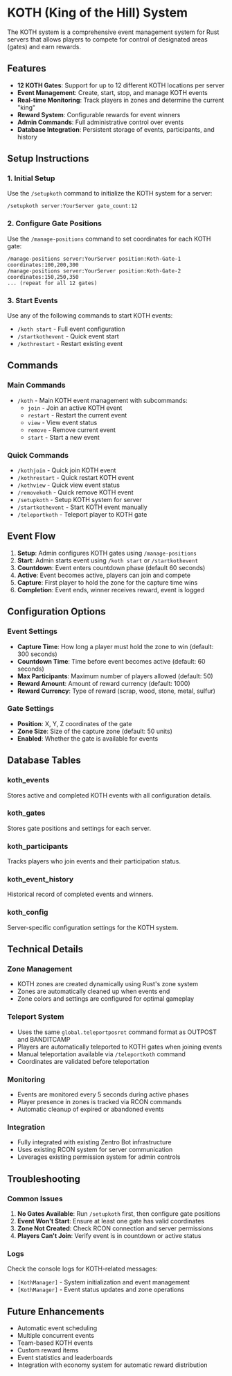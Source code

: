 # KOTH (King of the Hill) System

The KOTH system is a comprehensive event management system for Rust servers that allows players to compete for control of designated areas (gates) and earn rewards.

## Features

- **12 KOTH Gates**: Support for up to 12 different KOTH locations per server
- **Event Management**: Create, start, stop, and manage KOTH events
- **Real-time Monitoring**: Track players in zones and determine the current "king"
- **Reward System**: Configurable rewards for event winners
- **Admin Commands**: Full administrative control over events
- **Database Integration**: Persistent storage of events, participants, and history

## Setup Instructions

### 1. Initial Setup
Use the `/setupkoth` command to initialize the KOTH system for a server:
```
/setupkoth server:YourServer gate_count:12
```

### 2. Configure Gate Positions
Use the `/manage-positions` command to set coordinates for each KOTH gate:
```
/manage-positions server:YourServer position:Koth-Gate-1 coordinates:100,200,300
/manage-positions server:YourServer position:Koth-Gate-2 coordinates:150,250,350
... (repeat for all 12 gates)
```

### 3. Start Events
Use any of the following commands to start KOTH events:
- `/koth start` - Full event configuration
- `/startkothevent` - Quick event start
- `/kothrestart` - Restart existing event

## Commands

### Main Commands
- `/koth` - Main KOTH event management with subcommands:
  - `join` - Join an active KOTH event
  - `restart` - Restart the current event
  - `view` - View event status
  - `remove` - Remove current event
  - `start` - Start a new event

### Quick Commands
- `/kothjoin` - Quick join KOTH event
- `/kothrestart` - Quick restart KOTH event
- `/kothview` - Quick view event status
- `/removekoth` - Quick remove KOTH event
- `/setupkoth` - Setup KOTH system for server
- `/startkothevent` - Start KOTH event manually
- `/teleportkoth` - Teleport player to KOTH gate

## Event Flow

1. **Setup**: Admin configures KOTH gates using `/manage-positions`
2. **Start**: Admin starts event using `/koth start` or `/startkothevent`
3. **Countdown**: Event enters countdown phase (default 60 seconds)
4. **Active**: Event becomes active, players can join and compete
5. **Capture**: First player to hold the zone for the capture time wins
6. **Completion**: Event ends, winner receives reward, event is logged

## Configuration Options

### Event Settings
- **Capture Time**: How long a player must hold the zone to win (default: 300 seconds)
- **Countdown Time**: Time before event becomes active (default: 60 seconds)
- **Max Participants**: Maximum number of players allowed (default: 50)
- **Reward Amount**: Amount of reward currency (default: 1000)
- **Reward Currency**: Type of reward (scrap, wood, stone, metal, sulfur)

### Gate Settings
- **Position**: X, Y, Z coordinates of the gate
- **Zone Size**: Size of the capture zone (default: 50 units)
- **Enabled**: Whether the gate is available for events

## Database Tables

### koth_events
Stores active and completed KOTH events with all configuration details.

### koth_gates
Stores gate positions and settings for each server.

### koth_participants
Tracks players who join events and their participation status.

### koth_event_history
Historical record of completed events and winners.

### koth_config
Server-specific configuration settings for the KOTH system.

## Technical Details

### Zone Management
- KOTH zones are created dynamically using Rust's zone system
- Zones are automatically cleaned up when events end
- Zone colors and settings are configured for optimal gameplay

### Teleport System
- Uses the same `global.teleportposrot` command format as OUTPOST and BANDITCAMP
- Players are automatically teleported to KOTH gates when joining events
- Manual teleportation available via `/teleportkoth` command
- Coordinates are validated before teleportation

### Monitoring
- Events are monitored every 5 seconds during active phases
- Player presence in zones is tracked via RCON commands
- Automatic cleanup of expired or abandoned events

### Integration
- Fully integrated with existing Zentro Bot infrastructure
- Uses existing RCON system for server communication
- Leverages existing permission system for admin controls

## Troubleshooting

### Common Issues
1. **No Gates Available**: Run `/setupkoth` first, then configure gate positions
2. **Event Won't Start**: Ensure at least one gate has valid coordinates
3. **Zone Not Created**: Check RCON connection and server permissions
4. **Players Can't Join**: Verify event is in countdown or active status

### Logs
Check the console logs for KOTH-related messages:
- `[KothManager]` - System initialization and event management
- `[KothManager]` - Event status updates and zone operations

## Future Enhancements

- Automatic event scheduling
- Multiple concurrent events
- Team-based KOTH events
- Custom reward items
- Event statistics and leaderboards
- Integration with economy system for automatic reward distribution
